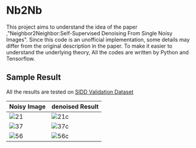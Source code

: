 # Nb2Nb
This project aims to understand the idea of the paper ,"Neighbor2Neighbor:Self-Supervised Denoising From Single Noisy Images". Since this code is an unofficial implementation, some details may differ from the original description in the paper. To make it easier to understand the underlying theory, All the codes are written by Python and Tensorflow.


## Sample Result
All the results are tested on [SIDD Validation Dataset](https://www.eecs.yorku.ca/~kamel/sidd/benchmark.php)

Noisy Image|denoised Result
----|-----
![21](https://github.com/DavidQiuChao/Nb2Nb/blob/main/figs/0021_noisy.png)|![21c](https://github.com/DavidQiuChao/Nb2Nb/blob/main/figs/0021_clean.png)
![37](https://github.com/DavidQiuChao/Nb2Nb/blob/main/figs/0037_noisy.png)|![37c](https://github.com/DavidQiuChao/Nb2Nb/blob/main/figs/0037_clean.png)
![56](https://github.com/DavidQiuChao/Nb2Nb/blob/main/figs/0056_noisy.png)|![56c](https://github.com/DavidQiuChao/Nb2Nb/blob/main/figs/0056_clean.png)
